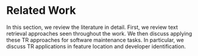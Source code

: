 # Related Work

In this section, we review the literature in detail.  First, we review text
retrieval approaches seen throughout the work. We then discuss applying these
TR approaches for software maintenance tasks.  In particular, we discuss TR
applications in feature location and developer identification.

